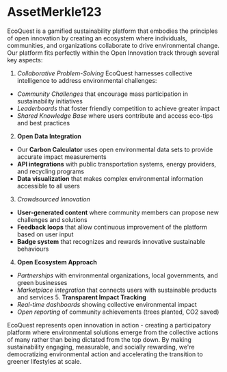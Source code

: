 # AssetMerkle123
EcoQuest is a gamified sustainability platform that embodies the principles of open innovation by creating an ecosystem where individuals, communities, and organizations collaborate to drive environmental change. Our platform fits perfectly within the Open Innovation track through several key aspects:

 1. *Collaborative Problem-Solving*
EcoQuest harnesses collective intelligence to address environmental challenges:
- *Community Challenges* that encourage mass participation in sustainability initiatives
- *Leaderboards* that foster friendly competition to achieve greater impact
- *Shared Knowledge Base* where users contribute and access eco-tips and best practices

 2. **Open Data Integration**
- Our **Carbon Calculator** uses open environmental data sets to provide accurate impact measurements
- **API integrations** with public transportation systems, energy providers, and recycling programs
- **Data visualization** that makes complex environmental information accessible to all users
3. *Crowdsourced Innovation*
- **User-generated content** where community members can propose new challenges and solutions
- **Feedback loops** that allow continuous improvement of the platform based on user input
- **Badge system** that recognizes and rewards innovative sustainable behaviours
 4. **Open Ecosystem Approach**
- *Partnerships* with environmental organizations, local governments, and green businesses
- *Marketplace integration* that connects users with sustainable products and services
   5. **Transparent Impact Tracking**
- *Real-time dashboards* showing collective environmental impact
- *Open reporting* of community achievements (trees planted, CO2 saved)


EcoQuest represents open innovation in action - creating a participatory platform where environmental solutions emerge from the collective actions of many rather than being dictated from the top down. By making sustainability engaging, measurable, and socially rewarding, we're democratizing environmental action and accelerating the transition to greener lifestyles at scale.
